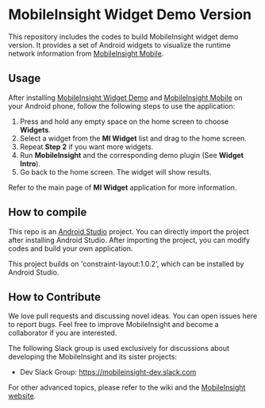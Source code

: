 MobileInsight Widget Demo Version
==============

This repository includes the codes to build MobileInsight widget demo version. It provides a set of Android widgets to visualize the runtime network information from [MobileInsight Mobile](https://github.com/mobile-insight/mobileinsight-mobile/releases).

## Usage

After installing [MobileInsight Widget Demo](https://github.com/mobile-insight/mobileinsight-widgetdemo/releases) and [MobileInsight Mobile](https://github.com/mobile-insight/mobileinsight-mobile/releases) on your Android phone, follow the following steps to use the application:

1. Press and hold any empty space on the home screen to choose **Widgets**.
2. Select a widget from the **MI Widget** list and drag to the home screen.
3. Repeat **Step 2** if you want more widgets.
4. Run **MobileInsight** and the corresponding demo plugin (See **Widget Intro**).
5. Go back to the home screen. The widget will show results.

Refer to the main page of **MI Widget** application for more information.

## How to compile

This repo is an [Android Studio](https://developer.android.com/studio/index.html) project. You can directly import the project after installing Android Studio. After importing the project, you can modify codes and build your own application.

This project builds on 'constraint-layout:1.0.2', which can be installed by Android Studio.

## How to Contribute

We love pull requests and discussing novel ideas. You can open issues here to report bugs. Feel free to improve MobileInsight and become a collaborator if you are interested.

The following Slack group is used exclusively for discussions about developing the MobileInsight and its sister projects:

+ Dev Slack Group: https://mobileinsight-dev.slack.com

For other advanced topics, please refer to the wiki and the [MobileInsight website](http://mobileinsight.net).
